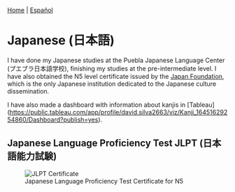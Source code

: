 [Home](index.md) | [Español](japaneseesp.md)
# Japanese (日本語)

I have done my Japanese studies at the Puebla Japanese Language Center (プエブラ日本語学校), finishing my studies at the pre-intermediate level. I have also obtained the N5 level certificate issued by the [Japan Foundation](https://www.jpf.go.jp/e/), which is the only Japanese institution dedicated to the Japanese culture dissemination.

I have also made a dashboard with information about kanjis in [Tableau] (https://public.tableau.com/app/profile/david.silva2663/viz/Kanji_16451629254860/Dashboard?publish=yes).

## Japanese Language Proficiency Test JLPT (日本語能力試験)

<figure>
  <img
  src="https://imgur.com/D0Bz93f.jpg"
  alt="JLPT Certificate">
  <figcaption>Japanese Language Proficiency Test Certificate for N5 </figcaption>
</figure>
